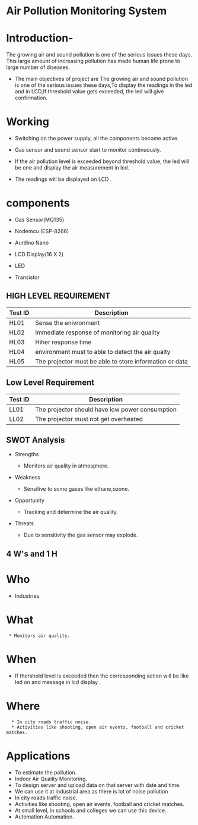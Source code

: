 # Air Pollution Monitoring System
# Introduction-
The growing air and sound pollution is one of the serious issues these days. 
This large amount of increasing pollution has made human life prone to large number of diseases.
* The main objectives of  project are The growing air and sound pollution is one of the serious issues these days,To display the readings in the led  and in LCD,If threshold value gets exceeded, the led  will give confirmation.
#   Working  
* Switching on the power supply, all the components become active.

* Gas sensor and sound sensor start to monitor continuously.

* If the air pollution level is exceeded beyond threshold value, the led will be one and display the air measurement in lcd.
* The readings will be displayed on LCD .
# components
* Gas Sensor(MQ135)
*  Nodemcu (ESP-8266)
 
* Aurdino Nano 
 
* LCD Display(16 X 2)
 
* LED

* Transistor
## HIGH LEVEL REQUIREMENT
|Test ID  |    Description  |  
-------------|-----------------------------------
|HL01     |    Sense the enivronment | 
|HL02     |    Immediate response of monitoring air quality         |
|HL03     |    Hiher response time    |
|HL04     |    environment must to able to detect the air qualty  |
|HL05     |    The projector must be able to store information or data |
## Low Level Requirement
|Test ID   |  Description | 
------------------|-------------------
|LL01     | The projector should have low power consumption |
|LL02   | The projector must not get overheated |
## SWOT Analysis
* Strengths
    * Monitors air quality in atmosphere.
    
* Weakness
    * Sensitive to some gases like ethane,ozone.
* Opportunity 
   * Tracking and determine the air quality.
* Threats
   * Due to sensitivity the gas sensor may  explode.
## 4 W's and 1 H
 # Who
  * Industries.
  # What
     * Monitors air quality.
  # When
  * If thershold level is exceeded then the corresponding action will be like led on and message  in lcd display . 
  # Where
      * In city roads traffic noise.
      * Activities like shooting, open air events, football and cricket matches.

# Applications 
* To estimate the pollution.  
* Indoor Air Quality Monitoring.
* To design server and upload data on that server with date and time.
*  We can use it at industrial area as there is lot of noise pollution
*  In city roads traffic noise.
*  Activities like shooting, open air events, football and cricket matches.
*  At small level, in schools and colleges we can use this device.
*   Automation Automation.  
